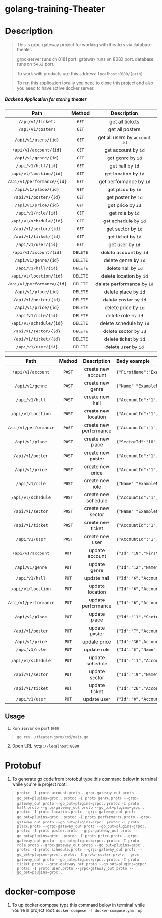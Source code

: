 # golang-training-Theater

# Description

> This is grpc-gateway project for working with theaters via database theater.
>
>grpc-server runs on 8181 port. gateway runs on 8080 port. database runs on 5432 port.
>
>To work with products use this address: ```localhost:8080/{path}```
>
>To run this application locally you need to clone this project and also you need to have active docker server.

##### Backend Application for storing theater

|Path|Method|Description|
|:---:|:---:|:---:|
|```/api/v1/tickets```|```GET```|get all tickets|
|```/api/v1/posters```|```GET```|get all posters|
|```/api/v1/users/{id}```|```GET```|get all users by ```account id```|
|```/api/v1/account/{id}```|```GET```|get account by ```id```|
|```/api/v1/genre/{id}```|```GET```|get genre by ```id```|
|```/api/v1/hall/{id}```|```GET```|get hall by ```id```|
|```/api/v1/location/{id}```|```GET```|get location by ```id```|
|```/api/v1/performance/{id}```|```GET```|get performance by ```id```|
|```/api/v1/place/{id}```|```GET```|get place by ```id```|
|```/api/v1/poster/{id}```|```GET```|get poster by ```id```|
|```/api/v1/price/{id}```|```GET```|get price by ```id```|
|```/api/v1/role/{id}```|```GET```|get role by ```id```|
|```/api/v1/schedule/{id}```|```GET```|get schedule by ```id```|
|```/api/v1/sector/{id}```|```GET```|get sector by ```id```|
|```/api/v1/ticket/{id}```|```GET```|get ticket by ```id```|
|```/api/v1/user/{id}```|```GET```|get user by ```id```|
|```/api/v1/account/{id}```|```DELETE```|delete account by ```id```|
|```/api/v1/genre/{id}```|```DELETE```|delete genre by ```id```|
|```/api/v1/hall/{id}```|```DELETE```|delete hall by ```id```|
|```/api/v1/location/{id}```|```DELETE```|delete location by ```id```|
|```/api/v1/performance/{id}```|```DELETE```|delete performance by ```id```|
|```/api/v1/place/{id}```|```DELETE```|delete place by ```id```|
|```/api/v1/poster/{id}```|```DELETE```|delete poster by ```id```|
|```/api/v1/price/{id}```|```DELETE```|delete price by ```id```|
|```/api/v1/role/{id}```|```DELETE```|delete role by ```id```|
|```/api/v1/schedule/{id}```|```DELETE```|delete schedule by ```id```|
|```/api/v1/sector/{id}```|```DELETE```|delete sector by ```id```|
|```/api/v1/ticket/{id}```|```DELETE```|delete ticket by ```id```|
|```/api/v1/user/{id}```|```DELETE```|delete user by ```id```|

|Path|Method|Description|Body example|
|:---:|:---:|:---:|:---|
|```/api/v1/account```|```POST```|create new account|```{"FirstName":"ExampleFirstName","LastName":"ExampleLastName","PhoneNumber":"ExamplePhoneNumber","Email":"Example@gmail.com"}```|
|```/api/v1/genre```|```POST```|create new genre|```{"Name":"ExampleName"}```|
|```/api/v1/hall```|```POST```|create new hall|```{"AccountId":"1","Name":"ExampleName","Capacity":"9999","LocationId":"1"}```|
|```/api/v1/location```|```POST```|create new location|```{"AccountId":"1","Address":"ExampleAddress","PhoneNumber":"+777777777777"}```|
|```/api/v1/performance```|```POST```|create new performance|```{"AccountId":"1","Name":"ExampleName","GenreId":"1","Duration":"1:00"}```|
|```/api/v1/place```|```POST```|create new place|```{"SectorId":"10","Name":"1"}```|
|```/api/v1/poster```|```POST```|create new poster|```{"AccountId":"1","ScheduleId":"6","Comment":"ExampleCommit"}```|
|```/api/v1/price```|```POST```|create new price|```{"AccountId":"1","SectorId":"9","PerformanceId":"1","Price":"99"}```|
|```/api/v1/role```|```POST```|create new role|```{"Name":"ExampleName"}```|
|```/api/v1/schedule```|```POST```|create new schedule|```{"AccountId":"1","PerformanceId":"1","Date":"2021-04-25 13:00","HallId":"1"}```|
|```/api/v1/sector```|```POST```|create new sector|```{"Name":"ExampleName"}```|
|```/api/v1/ticket```|```POST```|create new ticket|```{"AccountId":"1","ScheduleId":"6","PlaceId":"1","DateOfIssue":"now()","paid":"true","reservation":"true","destroyed":"true"}```|
|```/api/v1/user```|```POST```|create new user|```{"AccountId":"1","FirstName":"ExampleFirstName","LastName":"ExampleLastName","RoleId":"1","LocationId":"1","PhoneNumber":"+777777777777"}```|
|```/api/v1/account```|```PUT```|update account|```{"Id":"18","FirstName":"ExampleFirstName","LastName":"ExampleLastName","PhoneNumber":"ExamplePhoneNumber","Email":"Example@gmail.com"}```|
|```/api/v1/genre```|```PUT```|update genre|```{"Id":"12","Name":"ExampleName"}```|
|```/api/v1/hall```|```PUT```|update hall|```{"Id":"6","AccountId":"1","Name":"ExampleName","Capacity":"9999","LocationId":"1"}```|
|```/api/v1/location```|```PUT```|update location|```{"Id":"6","AccountId":"1","Address":"ExampleAddress","PhoneNumber":"+777777777777"}```|
|```/api/v1/performance```|```PUT```|update performance|```{"Id":"6","AccountId":"1","Name":"ExampleName","GenreId":"1","Duration":"1:00"}```|
|```/api/v1/place```|```PUT```|update place|```{"Id":"11","SectorId":"10","Name":"2"}```|
|```/api/v1/poster```|```PUT```|update poster|```{"Id":"7","AccountId":"1","ScheduleId":"6","Comment":"ExampleCommit"}```|
|```/api/v1/price```|```PUT```|update price|```{"Id":"36",AccountId":"1","SectorId":"9","PerformanceId":"1","Price":"99"}```|
|```/api/v1/role```|```PUT```|update role|```{"Id":"8","Name":"ExampleName"}```|
|```/api/v1/schedule```|```PUT```|update schedule|```{"Id":"11","AccountId":"1","PerformanceId":"1","Date":"2021-04-25 13:00","HallId":"1"}```|
|```/api/v1/sector```|```PUT```|update sector|```{"Id":"19","Name":"ExampleName"}```|
|```/api/v1/ticket```|```PUT```|update ticket|```{"Id":"26","AccountId":"1","ScheduleId":"6","PlaceId":"1","DateOfIssue":"now()","paid":"true","reservation":"true","destroyed":"true"}```|
|```/api/v1/user```|```PUT```|update user|```{"Id":"8","AccountId":"1","FirstName":"ExampleFirstName","LastName":"ExampleLastName","RoleId":"1","LocationId":"1","PhoneNumber":"+777777777777"}```|

## Usage

1. Run server on port ```8080```

> ```go run ./theater-gorm/cmd/main.go```

2. Open URL ```http://localhost:8080```

# Protobuf

1. To generate go code from brotobuf type this command below in terminal while you're in project root:

> ```protoc -I proto account.proto --grpc-gateway_out proto --go_out=plugins=grpc:.```
> ```protoc -I proto genre.proto --grpc-gateway_out proto --go_out=plugins=grpc:.```
> ```protoc -I proto hall.proto --grpc-gateway_out proto --go_out=plugins=grpc:.```
> ```protoc -I proto location.proto --grpc-gateway_out proto --go_out=plugins=grpc:.```
> ```protoc -I proto performance.proto --grpc-gateway_out proto --go_out=plugins=grpc:.```
> ```protoc -I proto place.proto --grpc-gateway_out proto --go_out=plugins=grpc:.```
> ```protoc -I proto poster.proto --grpc-gateway_out proto --go_out=plugins=grpc:.```
> ```protoc -I proto price.proto --grpc-gateway_out proto --go_out=plugins=grpc:.```
> ```protoc -I proto role.proto --grpc-gateway_out proto --go_out=plugins=grpc:.```
> ```protoc -I proto schedule.proto --grpc-gateway_out proto --go_out=plugins=grpc:.```
> ```protoc -I proto sector.proto --grpc-gateway_out proto --go_out=plugins=grpc:.```
> ```protoc -I proto ticket.proto --grpc-gateway_out proto --go_out=plugins=grpc:.```
> ```protoc -I proto user.proto --grpc-gateway_out proto --go_out=plugins=grpc:.```

# docker-compose

1. To up docker-compose type this command below in terminal while you're in project root:
   ```docker-compose -f docker-compose.yaml up```